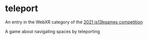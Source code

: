 # teleport
 
An entry in the WebXR category of the [2021 js13kgames competition](https://js13kgames.com/)

A game about navigating spaces by teleporting